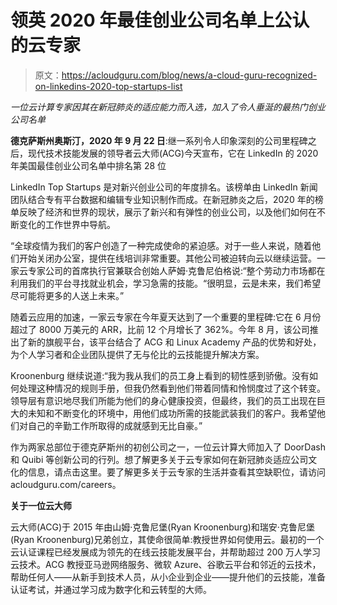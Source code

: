 # 领英 2020 年最佳创业公司名单上公认的云专家

> 原文：<https://acloudguru.com/blog/news/a-cloud-guru-recognized-on-linkedins-2020-top-startups-list>

*一位云计算专家因其在新冠肺炎的适应能力而入选，加入了令人垂涎的最热门创业公司名单*

**德克萨斯州奥斯汀，2020 年 9 月 22 日**:继一系列令人印象深刻的公司里程碑之后，现代技术技能发展的领导者云大师(ACG)今天宣布，它在 LinkedIn 的 2020 年美国最佳创业公司名单中排名第 28 位

LinkedIn Top Startups 是对新兴创业公司的年度排名。该榜单由 LinkedIn 新闻团队结合专有平台数据和编辑专业知识制作而成。在新冠肺炎之后，2020 年的榜单反映了经济和世界的现状，展示了新兴和有弹性的创业公司，以及他们如何在不断变化的工作世界中导航。

“全球疫情为我们的客户创造了一种完成使命的紧迫感。对于一些人来说，随着他们开始关闭办公室，提供在线培训非常重要。其他公司被迫转向云以继续运营。一家云专家公司的首席执行官兼联合创始人萨姆·克鲁尼伯格说:“整个劳动力市场都在利用我们的平台寻找就业机会，学习急需的技能。“很明显，云是未来，我们希望尽可能将更多的人送上未来。”

随着云应用的加速，一家云专家在今年夏天达到了一个重要的里程碑:它在 6 月份超过了 8000 万美元的 ARR，比前 12 个月增长了 362%。今年 8 月，该公司推出了新的旗舰平台，该平台结合了 ACG 和 Linux Academy 产品的优势和好处，为个人学习者和企业团队提供了无与伦比的云技能提升解决方案。

Kroonenburg 继续说道:“我为我从我们的员工身上看到的韧性感到骄傲。没有如何处理这种情况的规则手册，但我仍然看到他们带着同情和怜悯度过了这个转变。领导层有意识地尽我们所能为他们的身心健康投资，但最终，我们的员工出现在巨大的未知和不断变化的环境中，用他们成功所需的技能武装我们的客户。我希望他们对自己的辛勤工作所取得的成就感到无比自豪。”

作为两家总部位于德克萨斯州的初创公司之一，一位云计算大师加入了 DoorDash 和 Quibi 等创新公司的行列。想了解更多关于云专家如何在新冠肺炎适应公司文化的信息，请点击这里。要了解更多关于云专家的生活并查看其空缺职位，请访问 acloudguru.com/careers。

**关于一位云大师**

云大师(ACG)于 2015 年由山姆·克鲁尼堡(Ryan Kroonenburg)和瑞安·克鲁尼堡(Ryan Kroonenburg)兄弟创立，其使命很简单:教授世界如何使用云。最初的一个云认证课程已经发展成为领先的在线云技能发展平台，并帮助超过 200 万人学习云技术。ACG 教授亚马逊网络服务、微软 Azure、谷歌云平台和邻近的云技术，帮助任何人——从新手到技术人员，从小企业到企业——提升他们的云技能，准备认证考试，并通过学习成为数字化和云转型的大师。